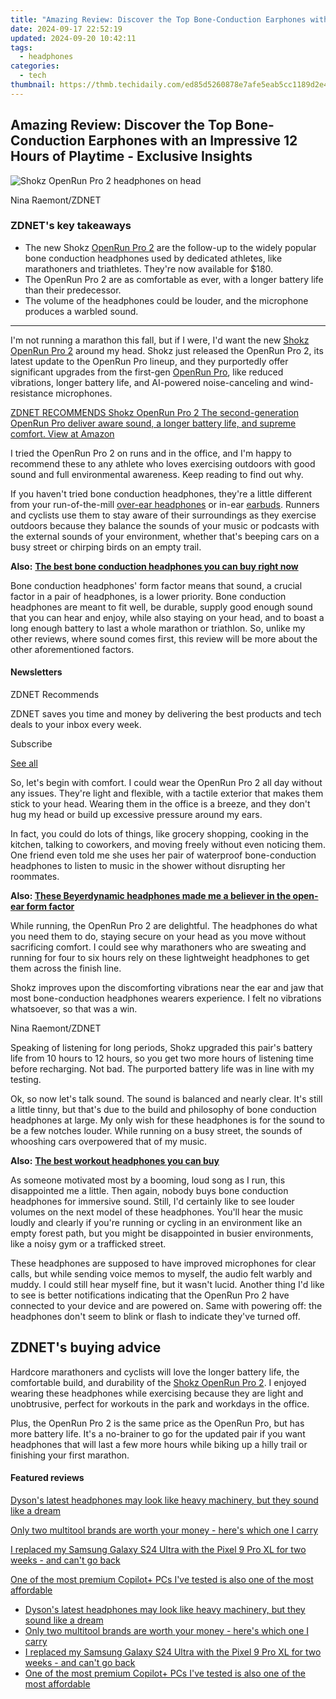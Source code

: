 ```yaml
---
title: "Amazing Review: Discover the Top Bone-Conduction Earphones with an Impressive 12 Hours of Playtime - Exclusive Insights"
date: 2024-09-17 22:52:19
updated: 2024-09-20 10:42:11
tags:
  - headphones
categories:
  - tech
thumbnail: https://thmb.techidaily.com/ed85d5260878e7afe5eab5cc1189d2e4580a5c9f5e7d77e30ca04d5bf449b804.jpg
---
```


## Amazing Review: Discover the Top Bone-Conduction Earphones with an Impressive 12 Hours of Playtime - Exclusive Insights

![Shokz OpenRun Pro 2 headphones on head](https://www.zdnet.com/a/img/resize/66e7b1806c3713734abc441d69881af24aa9fcd7/2024/08/27/8e3835ce-6ac2-4afd-ba58-aa16088a21ea/dsc02219.jpg?auto=webp&precrop=2997,1683,x0,y52&width=1280)

Nina Raemont/ZDNET

### ZDNET's key takeaways 

* The new Shokz [OpenRun Pro 2](https://buy.geni.us/Proxy.ashx?TSID=368250&GR%5FURL=https%3A%2F%2Fwww.amazon.com%2Fgp%2Faw%2Fd%2FB0D2HKCMBP%3Ftag%3Dzd-buy-button-20%26ascsubtag%3D%5F%5FCOM%5FCLICK%5FID%5F%5F%7Ce246722f-e5ea-4da9-8a68-fad035e95c43%7Cdtp&dtb=1) are the follow-up to the widely popular bone conduction headphones used by dedicated athletes, like marathoners and triathletes. They're now available for $180\.
* The OpenRun Pro 2 are as comfortable as ever, with a longer battery life than their predecessor.
* The volume of the headphones could be louder, and the microphone produces a warbled sound.

---

I'm not running a marathon this fall, but if I were, I'd want the new [Shokz OpenRun Pro 2](https://buy.geni.us/Proxy.ashx?TSID=368250&GR%5FURL=https%3A%2F%2Fwww.amazon.com%2Fgp%2Faw%2Fd%2FB0D2HKCMBP%3Ftag%3Dzd-buy-button-20%26ascsubtag%3D%5F%5FCOM%5FCLICK%5FID%5F%5F%7Ce246722f-e5ea-4da9-8a68-fad035e95c43%7Cdtp&dtb=1) around my head. Shokz just released the OpenRun Pro 2, its latest update to the OpenRun Pro lineup, and they purportedly offer significant upgrades from the first-gen [OpenRun Pro](https://www.zdnet.com/article/shokz-openrun-pro-review/), like reduced vibrations, longer battery life, and AI-powered noise-canceling and wind-resistance microphones.

[ZDNET RECOMMENDS Shokz OpenRun Pro 2 The second-generation OpenRun Pro deliver aware sound, a longer battery life, and supreme comfort. View at Amazon](https://buy.geni.us/Proxy.ashx?TSID=368250&GR%5FURL=https%3A%2F%2Fwww.amazon.com%2Fgp%2Faw%2Fd%2FB0D2HKCMBP%3Ftag%3Dzd-buy-button-20%26ascsubtag%3D%5F%5FCOM%5FCLICK%5FID%5F%5F%7Ce246722f-e5ea-4da9-8a68-fad035e95c43%7Cdtp&dtb=1)

I tried the OpenRun Pro 2 on runs and in the office, and I'm happy to recommend these to any athlete who loves exercising outdoors with good sound and full environmental awareness. Keep reading to find out why.

If you haven't tried bone conduction headphones, they're a little different from your run-of-the-mill [over-ear headphones](https://www.zdnet.com/article/best-over-ear-headphones/) or in-ear [earbuds](https://www.zdnet.com/article/best-earbuds/). Runners and cyclists use them to stay aware of their surroundings as they exercise outdoors because they balance the sounds of your music or podcasts with the external sounds of your environment, whether that's beeping cars on a busy street or chirping birds on an empty trail. 

**Also:** [**The best bone conduction headphones you can buy right now**](https://www.zdnet.com/article/best-bone-conduction-headphones/)

Bone conduction headphones' form factor means that sound, a crucial factor in a pair of headphones, is a lower priority. Bone conduction headphones are meant to fit well, be durable, supply good enough sound that you can hear and enjoy, while also staying on your head, and to boast a long enough battery to last a whole marathon or triathlon. So, unlike my other reviews, where sound comes first, this review will be more about the other aforementioned factors. 

#### Newsletters

ZDNET Recommends

ZDNET saves you time and money by delivering the best products and tech deals to your inbox every week.

 Subscribe

[See all](https://www.zdnet.com/newsletters/)

So, let's begin with comfort. I could wear the OpenRun Pro 2 all day without any issues. They're light and flexible, with a tactile exterior that makes them stick to your head. Wearing them in the office is a breeze, and they don't hug my head or build up excessive pressure around my ears.

In fact, you could do lots of things, like grocery shopping, cooking in the kitchen, talking to coworkers, and moving freely without even noticing them. One friend even told me she uses her pair of waterproof bone-conduction headphones to listen to music in the shower without disrupting her roommates. 

**Also: [These Beyerdynamic headphones made me a believer in the open-ear form factor](https://www.zdnet.com/article/these-beyerdynamic-headphones-made-me-a-believer-in-the-open-ear-form-factor/)**

While running, the OpenRun Pro 2 are delightful. The headphones do what you need them to do, staying secure on your head as you move without sacrificing comfort. I could see why marathoners who are sweating and running for four to six hours rely on these lightweight headphones to get them across the finish line.

Shokz improves upon the discomforting vibrations near the ear and jaw that most bone-conduction headphones wearers experience. I felt no vibrations whatsoever, so that was a win. 

Nina Raemont/ZDNET

Speaking of listening for long periods, Shokz upgraded this pair's battery life from 10 hours to 12 hours, so you get two more hours of listening time before recharging. Not bad. The purported battery life was in line with my testing.

Ok, so now let's talk sound. The sound is balanced and nearly clear. It's still a little tinny, but that's due to the build and philosophy of bone conduction headphones at large. My only wish for these headphones is for the sound to be a few notches louder. While running on a busy street, the sounds of whooshing cars overpowered that of my music.

**Also:** [**The best workout headphones you can buy**](https://www.zdnet.com/article/best-workout-headphones/)

As someone motivated most by a booming, loud song as I run, this disappointed me a little. Then again, nobody buys bone conduction headphones for immersive sound. Still, I'd certainly like to see louder volumes on the next model of these headphones. You'll hear the music loudly and clearly if you're running or cycling in an environment like an empty forest path, but you might be disappointed in busier environments, like a noisy gym or a trafficked street.

These headphones are supposed to have improved microphones for clear calls, but while sending voice memos to myself, the audio felt warbly and muddy. I could still hear myself fine, but it wasn't lucid. Another thing I'd like to see is better notifications indicating that the OpenRun Pro 2 have connected to your device and are powered on. Same with powering off: the headphones don't seem to blink or flash to indicate they've turned off.

## ZDNET's buying advice 

Hardcore marathoners and cyclists will love the longer battery life, the comfortable build, and durability of the [Shokz OpenRun Pro 2](https://buy.geni.us/Proxy.ashx?TSID=368250&GR%5FURL=https%3A%2F%2Fwww.amazon.com%2Fgp%2Faw%2Fd%2FB0D2HKCMBP%3Ftag%3Dzd-buy-button-20%26ascsubtag%3D%5F%5FCOM%5FCLICK%5FID%5F%5F%7Ce246722f-e5ea-4da9-8a68-fad035e95c43%7Cdtp&dtb=1). I enjoyed wearing these headphones while exercising because they are light and unobtrusive, perfect for workouts in the park and workdays in the office.

Plus, the OpenRun Pro 2 is the same price as the OpenRun Pro, but has more battery life. It's a no-brainer to go for the updated pair if you want headphones that will last a few more hours while biking up a hilly trail or finishing your first marathon.

#### Featured reviews

[Dyson's latest headphones may look like heavy machinery, but they sound like a dream](https://www.zdnet.com/article/i-tested-dysons-500-flagship-headphones-and-theyre-more-competitive-than-expected/ "Dyson's latest headphones may look like heavy machinery, but they sound like a dream")

[Only two multitool brands are worth your money - here's which one I carry](https://www.zdnet.com/article/only-two-multitool-brands-are-worth-your-money-heres-which-one-i-carry/ "Only two multitool brands are worth your money - here's which one I carry")

[I replaced my Samsung Galaxy S24 Ultra with the Pixel 9 Pro XL for two weeks - and can't go back](https://www.zdnet.com/article/i-replaced-my-samsung-galaxy-s24-ultra-with-the-pixel-9-pro-xl-for-two-weeks-and-cant-go-back/ "I replaced my Samsung Galaxy S24 Ultra with the Pixel 9 Pro XL for two weeks - and can't go back")

[One of the most premium Copilot+ PCs I've tested is also one of the most affordable](https://www.zdnet.com/article/one-of-the-most-premium-copilot-pcs-ive-tested-is-also-one-of-the-most-affordable/ "One of the most premium Copilot+ PCs I've tested is also one of the most affordable")

* [Dyson's latest headphones may look like heavy machinery, but they sound like a dream](https://www.zdnet.com/article/i-tested-dysons-500-flagship-headphones-and-theyre-more-competitive-than-expected/ "Dyson's latest headphones may look like heavy machinery, but they sound like a dream")
* [Only two multitool brands are worth your money - here's which one I carry](https://www.zdnet.com/article/only-two-multitool-brands-are-worth-your-money-heres-which-one-i-carry/ "Only two multitool brands are worth your money - here's which one I carry")
* [I replaced my Samsung Galaxy S24 Ultra with the Pixel 9 Pro XL for two weeks - and can't go back](https://www.zdnet.com/article/i-replaced-my-samsung-galaxy-s24-ultra-with-the-pixel-9-pro-xl-for-two-weeks-and-cant-go-back/ "I replaced my Samsung Galaxy S24 Ultra with the Pixel 9 Pro XL for two weeks - and can't go back")
* [One of the most premium Copilot+ PCs I've tested is also one of the most affordable](https://www.zdnet.com/article/one-of-the-most-premium-copilot-pcs-ive-tested-is-also-one-of-the-most-affordable/ "One of the most premium Copilot+ PCs I've tested is also one of the most affordable")

<ins class="adsbygoogle"
     style="display:block"
     data-ad-format="autorelaxed"
     data-ad-client="ca-pub-7571918770474297"
     data-ad-slot="1223367746"></ins>



<ins class="adsbygoogle"
     style="display:block"
     data-ad-client="ca-pub-7571918770474297"
     data-ad-slot="8358498916"
     data-ad-format="auto"
     data-full-width-responsive="true"></ins>
